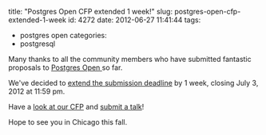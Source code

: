 title: "Postgres Open CFP extended 1 week!"
slug: postgres-open-cfp-extended-1-week
id: 4272
date: 2012-06-27 11:41:44
tags: 
- postgres open
categories: 
- postgresql

Many thanks to all the community members who have submitted fantastic proposals to [Postgres Open ](http://postgresopen.org)so far. 

We've decided to [extend the submission deadline](http://postgresopen.org/2012/speaker/) by 1 week, closing July 3, 2012 at 11:59 pm.

Have a [look at our CFP](http://postgresopen.org/2012/blog/2012/06/11/2012-call-proposals-open/) and [submit a talk](http://postgresopen.org/2012/speaker/)!  

Hope to see you in Chicago this fall.
